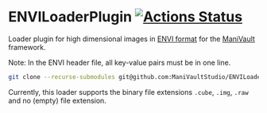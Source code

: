 
# ENVILoaderPlugin [![Actions Status](https://github.com/ManiVaultStudio/ENVILoader/actions/workflows/build.yml/badge.svg)](https://github.com/ManiVaultStudio/ENVILoader/actions)
Loader plugin for high dimensional images in [ENVI format](https://www.nv5geospatialsoftware.com/docs/enviimagefiles.html) for the [ManiVault](https://github.com/ManiVaultStudio/core) framework.

Note: In the ENVI header file, all key-value pairs must be in one line.

```bash
git clone --recurse-submodules git@github.com:ManiVaultStudio/ENVILoader.git
```

Currently, this loader supports the binary file extensions `.cube`, `.img`, `.raw` and no (empty) file extension.
